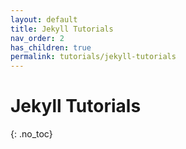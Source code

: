 ```yaml
---
layout: default
title: Jekyll Tutorials
nav_order: 2
has_children: true
permalink: tutorials/jekyll-tutorials
---
```


# Jekyll Tutorials

{: .no_toc}
